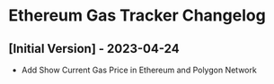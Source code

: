 # Ethereum Gas Tracker Changelog

## [Initial Version] - 2023-04-24
 - Add Show Current Gas Price in Ethereum and Polygon Network